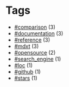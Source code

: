 # Tags


- [#comparison](tag-comparison.html) (3)
- [#documentation](tag-documentation.html) (3)
- [#reference](tag-reference.html) (3)
- [#mdxt](tag-mdxt.html) (3)
- [#opensource](tag-opensource.html) (2)
- [#search_engine](tag-search_engine.html) (1)
- [#loc](tag-loc.html) (1)
- [#github](tag-github.html) (1)
- [#stars](tag-stars.html) (1)